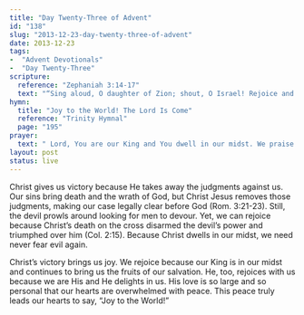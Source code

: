 ```yaml
---
title: "Day Twenty-Three of Advent"
id: "138"
slug: "2013-12-23-day-twenty-three-of-advent"
date: 2013-12-23
tags: 
-  "Advent Devotionals"
-  "Day Twenty-Three"
scripture: 
  reference: "Zephaniah 3:14-17"
  text: "“Sing aloud, O daughter of Zion; shout, O Israel! Rejoice and exult with all your heart, O daughter of Jerusalem! The Lord has taken away the judgments against you; He has cleared away your enemies. The King of Israel, the Lord, is in your midst; you shall never again fear evil. On that day it shall be said to Jerusalem: ‘Fear not, O Zion; let not your hands grow weak. The Lord your God is in your midst, a mighty one who will save; He will rejoice over you with gladness; He will quiet you by his love; He will exult over you with loud singing.’”"
hymn: 
  title: "Joy to the World! The Lord Is Come"
  reference: "Trinity Hymnal"
  page: "195"
prayer: 
  text: " Lord, You are our King and You dwell in our midst. We praise You for delivering us from the wrath we deserve. Yet You not only justified us, You came to quiet our very hearts and rejoice over us as Your very own. Lift up our hearts with the joy of Your presence. Amen."
layout: post
status: live
---
```


Christ gives us victory because He takes away the judgments against us. Our sins bring death and the wrath of God, but Christ Jesus removes those judgments, making our case legally clear before God (Rom. 3:21-23). Still, the devil prowls around looking for men to devour. Yet, we can rejoice because Christ’s death on the cross disarmed the devil’s power and triumphed over him (Col. 2:15). Because Christ dwells in our midst, we need never fear evil again.

Christ’s victory brings us joy. We rejoice because our King is in our midst and continues to bring us the fruits of our salvation. He, too, rejoices with us because we are His and He delights in us. His love is so large and so personal that our hearts are overwhelmed with peace. This peace truly leads our hearts to say, “Joy to the World!”

